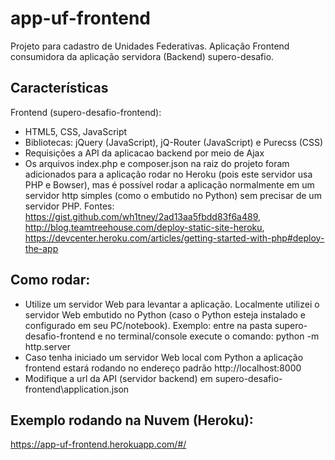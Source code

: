 # app-uf-frontend
Projeto para cadastro de Unidades Federativas. Aplicação Frontend consumidora da aplicação servidora (Backend) supero-desafio.

## Características

Frontend (supero-desafio-frontend):
- HTML5, CSS, JavaScript
- Bibliotecas: jQuery (JavaScript), jQ-Router (JavaScript) e Purecss (CSS)
- Requisições a API da aplicacao backend por meio de Ajax
- Os arquivos index.php e composer.json na raiz do projeto foram adicionados para a aplicação rodar no Heroku (pois este servidor usa PHP e Bowser), mas é possível rodar a aplicação normalmente em um servidor http simples (como o embutido no Python) sem precisar de um servidor PHP.
Fontes: https://gist.github.com/wh1tney/2ad13aa5fbdd83f6a489, http://blog.teamtreehouse.com/deploy-static-site-heroku, https://devcenter.heroku.com/articles/getting-started-with-php#deploy-the-app

## Como rodar:

- Utilize um servidor Web para levantar a aplicação. Localmente utilizei o servidor Web embutido no Python (caso o Python esteja instalado e configurado em seu PC/notebook). Exemplo: entre na pasta supero-desafio-frontend e no terminal/console execute o comando: python -m http.server
- Caso tenha iniciado um servidor Web local com Python a aplicação frontend estará rodando no endereço padrão http://localhost:8000
- Modifique a url da API (servidor backend) em supero-desafio-frontend\application.json

## Exemplo rodando na Nuvem (Heroku):
https://app-uf-frontend.herokuapp.com/#/